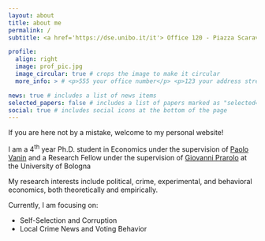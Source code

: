 ```yaml
---
layout: about
title: about me
permalink: /
subtitle: <a href='https://dse.unibo.it/it'> Office 120 - Piazza Scaravilli 2, Bologna</a>. <br> University of Bologna, <a href='https://dse.unibo.it/it'>Department of Economics</a>. 

profile:
  align: right
  image: prof_pic.jpg
  image_circular: true # crops the image to make it circular
  more_info: > # <p>555 your office number</p> <p>123 your address street</p> <p>Your City, State 12345</p>

news: true # includes a list of news items
selected_papers: false # includes a list of papers marked as "selected={true}"
social: true # includes social icons at the bottom of the page
---
```


If you are here not by a mistake, welcome to my personal website!

I am a 4<sup>th</sup> year Ph.D. student in Economics under the supervision of [Paolo Vanin](https://sites.google.com/site/paolovanin/) and a Research Fellow under the supervision of [Giovanni Prarolo](https://sites.google.com/site/giovanniprarolo/) at the University of Bologna

My research interests include political, crime, experimental, and behavioral economics, both theoretically and empirically.

Currently, I am focusing on:
<ul>
  <li>Self-Selection and Corruption</li>
  <li>Local Crime News and Voting Behavior</li>
</ul>
